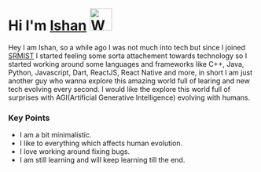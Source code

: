 # Hi I'm [Ishan](https://github.com/is-shaun)  <img src="https://raw.githubusercontent.com/nixin72/nixin72/master/wave.gif" alt="Waving hand animated gif" height="45" width="45" />

Hey I am Ishan, so a while ago I was not much into tech but since I joined [SRMIST](https://www.srmist.edu.in/) I started feeling some sorta attachement towards technology so I started working around some languages and frameworks like C++, Java, Python, Javascript, Dart, ReactJS, React Native and more, in short I am just another guy who wanna explore this amazing world full of learing and new tech evolving every second.
I would like the explore this world full of surprises with AGI(Artificial Generative Intelligence) evolving with humans.

### Key Points

- I am a bit minimalistic.
- I like to everything which affects human evolution.
- I love working around fixing bugs.
- I am still learning and will keep learning till the end.
